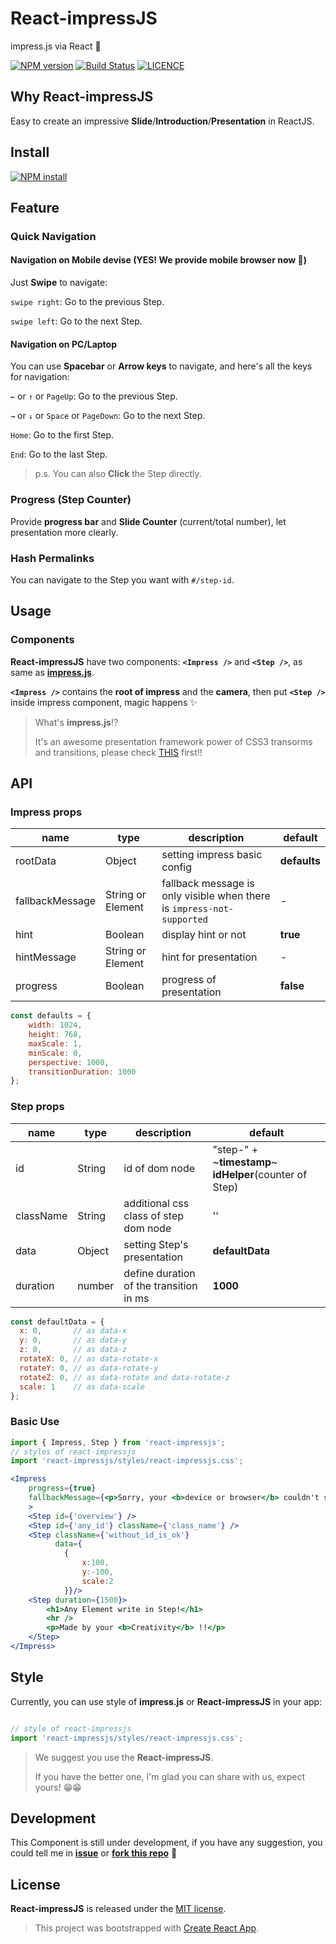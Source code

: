 # React-impressJS

impress.js via React :tada:

[![NPM version][npm-image]][npm-url]
[![Build Status][travis-image]][travis-url]
[![LICENCE][licence-image]][licence-url]

[npm-image]: https://img.shields.io/npm/v/react-impressjs.svg
[npm-url]: https://www.npmjs.com/package/react-impressjs
[travis-image]: https://travis-ci.org/GeorgioWan/react-impressjs.svg?branch=master
[travis-url]: https://travis-ci.org/GeorgioWan/react-impressjs
[licence-image]: https://img.shields.io/npm/l/react-impressjs.svg
[licence-url]: https://github.com/GeorgioWan/react-impressjs/blob/master/LICENSE

## Why React-impressJS

Easy to create an impressive **Slide**/**Introduction**/**Presentation** in ReactJS.

## Install

[![NPM install](https://nodei.co/npm/react-impressjs.png)](https://www.npmjs.com/package/react-impressjs)

## Feature

### Quick Navigation

#### Navigation on Mobile devise (YES! We provide mobile browser now :tada:)

Just **Swipe** to navigate:

`swipe right`: Go to the previous Step.

`swipe left`: Go to the next Step.

#### Navigation on PC/Laptop

You can use **Spacebar** or **Arrow keys** to navigate, and here's all the keys for navigation:

`←` or `↑` or `PageUp`: Go to the previous Step.

`→` or `↓` or `Space` or `PageDown`: Go to the next Step.

`Home`: Go to the first Step.

`End`: Go to the last Step.

> p.s. You can also **Click** the Step directly.

### Progress (Step Counter)

Provide **progress bar** and **Slide Counter** (current/total number), let presentation more clearly.

### Hash Permalinks

You can navigate to the Step you want with `#/step-id`.

## Usage

### Components

**React-impressJS** have two components: **`<Impress />`** and **`<Step />`**, as same as [**impress.js**](https://github.com/impress/impress.js/).

**`<Impress />`** contains the **root of impress** and the **camera**, then put **`<Step />`** inside impress component, magic happens :sparkles:

> What's **impress.js**!? 
>
> It's an awesome presentation framework power of CSS3 transorms and transitions, please check [THIS](https://github.com/impress/impress.js) first!!

## API

### Impress props

| name     | type    | description     | default      |
|----------|----------------|----------|--------------|
|rootData | Object | setting impress basic config | **defaults** |
|fallbackMessage | String or Element | fallback message is only visible when there is `impress-not-supported` | - |
|hint | Boolean | display hint or not | **true** |
|hintMessage | String or Element | hint for presentation | - |
|progress | Boolean | progress of presentation | **false** |

```js
const defaults = {
    width: 1024,
    height: 768,
    maxScale: 1,
    minScale: 0,
    perspective: 1000,
    transitionDuration: 1000
};
```

### Step props

| name     | type    | description     | default      |
|----------|----------------|----------|--------------|
|id | String | id of dom node | "step-" + ~**timestamp**~ **idHelper**(counter of Step) |
|className | String | additional css class of step dom node | '' |
|data | Object | setting Step's presentation | **defaultData** |
|duration | number | define duration of the transition in ms  | **1000** |

```js
const defaultData = {
  x: 0,       // as data-x
  y: 0,       // as data-y
  z: 0,       // as data-z
  rotateX: 0, // as data-rotate-x
  rotateY: 0, // as data-rotate-y
  rotateZ: 0, // as data-rotate and data-rotate-z
  scale: 1    // as data-scale
};
```

### Basic Use

```jsx
import { Impress, Step } from 'react-impressjs';
// styles of react-impressjs
import 'react-impressjs/styles/react-impressjs.css';

<Impress 
    progress={true}
    fallbackMessage={<p>Sorry, your <b>device or browser</b> couldn't support well.</p>}
    >
    <Step id={'overview'} /> 
    <Step id={'any_id'} className={'class_name'} />
    <Step className={'without_id_is_ok'} 
          data={
            {
                x:100,
                y:-100,
                scale:2
            }}/>
    <Step duration={1500}>
        <h1>Any Element write in Step!</h1>
        <hr />
        <p>Made by your <b>Creativity</b> !!</p>
    </Step>
</Impress>
```

## Style

Currently, you can use style of **impress.js** or **React-impressJS** in your app:

```js

// style of react-impressjs
import 'react-impressjs/styles/react-impressjs.css';
```

> We suggest you use the **React-impressJS**.
>
> If you have the better one, I'm glad you can share with us, expect yours! :grin::grin:

## Development

This Component is still under development, if you have any suggestion, you could tell me in [**issue**](https://github.com/GeorgioWan/react-impressjs/issues) or [**fork this repo**](https://github.com/GeorgioWan/react-impressjs#fork-destination-box) :muscle:

## License

**React-impressJS** is released under the [MIT license](https://github.com/GeorgioWan/react-impressjs/blob/master/LICENSE).


> This project was bootstrapped with [Create React App](https://github.com/facebookincubator/create-react-app).
